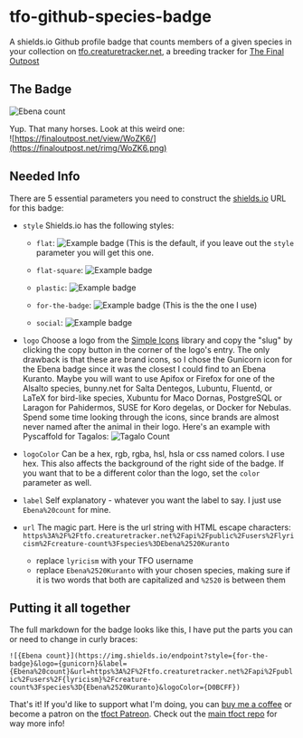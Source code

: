 # tfo-github-species-badge
A shields.io Github profile badge that counts members of a given species in your collection on [tfo.creaturetracker.net](https://tfo.creaturetracker.net), a breeding tracker for [The Final Outpost](https://finaloutpost.net)


## The Badge

![Ebena count](https://img.shields.io/endpoint?style=for-the-badge&logo=gunicorn&label=Ebena%20count&url=https%3A%2F%2Ftfo.creaturetracker.net%2Fapi%2Fpublic%2Fusers%2Flyricism%2Fcreature-count%3Fspecies%3DEbena%2520Kuranto&logoColor=D0BCFF)

Yup. That many horses. Look at this weird one:<br />
![https://finaloutpost.net/view/WoZK6/](https://finaloutpost.net/rimg/WoZK6.png)

## Needed Info

There are 5 essential parameters you need to construct the [shields.io](https://shields.io) URL for this badge:

- `style`
  Shields.io has the following styles:
  
    - `flat`: ![Example badge](https://img.shields.io/badge/example-badge-magenta?style=flat) (This is the default, if you leave out the `style` parameter you will get this one.
      
    - `flat-square`: ![Example badge](https://img.shields.io/badge/example-badge-magenta?style=flat-square)
      
    - `plastic`: ![Example badge](https://img.shields.io/badge/example-badge-magenta?style=plastic)
      
    - `for-the-badge`: ![Example badge](https://img.shields.io/badge/example-badge-magenta?style=for-the-badge) (This is the the one I use)
      
    - `social`: ![Example badge](https://img.shields.io/badge/example-badge-magenta?style=social)

- `logo`
  Choose a logo from the [Simple Icons](https://simpleicons.org/) library and copy the "slug" by clicking the copy button in the corner of the logo's entry. The only drawback is that these are brand icons, so I chose the Gunicorn icon for the Ebena badge since it was the closest I could find to an Ebena Kuranto. Maybe you will want to use Apifox or Firefox for one of the Alsalto species, bunny.net for Salta Dentegos, Lubuntu, Fluentd, or LaTeX for bird-like species, Xubuntu for Maco Dornas,  PostgreSQL or Laragon for Pahidermos, SUSE for Koro degelas, or Docker for Nebulas. Spend some time looking through the icons, since brands are almost never named after the animal in their logo. Here's an example with Pyscaffold for Tagalos: ![Tagalo Count](https://img.shields.io/badge/Tagalo_count-200-magenta?logo=pyscaffold&style=for-the-badge)

- `logoColor`
   Can be a hex, rgb, rgba, hsl, hsla or css named colors. I use hex. This also affects the background of the right side of the badge. If you want that to be a different color than the logo, set the `color` parameter as well.
  
- `label`
  Self explanatory - whatever you want the label to say. I just use `Ebena%20count` for mine.

- `url`
    The magic part. Here is the url string with HTML escape characters:
  `https%3A%2F%2Ftfo.creaturetracker.net%2Fapi%2Fpublic%2Fusers%2Flyricism%2Fcreature-count%3Fspecies%3DEbena%2520Kuranto`
    - replace `lyricism` with your TFO username
    - replace `Ebena%2520Kuranto` with your chosen species, making sure if it is two words that both are capitalized and `%2520` is between them
      
## Putting it all together
The full markdown for the badge looks like this, I have put the parts you can or need to change in curly braces:

`![{Ebena count}](https://img.shields.io/endpoint?style={for-the-badge}&logo={gunicorn}&label={Ebena%20count}&url=https%3A%2F%2Ftfo.creaturetracker.net%2Fapi%2Fpublic%2Fusers%2F{lyricism}%2Fcreature-count%3Fspecies%3D{Ebena%2520Kuranto}&logoColor={D0BCFF})`

That's it! If you'd like to support what I'm doing, you can <a href="https://ko-fi.com/lyricism_">buy me a coffee</a> or become a patron on the <a href="https://patreon.com/tfoct?utm_medium=unknown&utm_source=join_link&utm_campaign=creatorshare_creator&utm_content=copyLink">tfoct Patreon</a>. Check out the [main tfoct repo](https://github.com/rio-codes/tfo-creaturetracker) for way more info!
